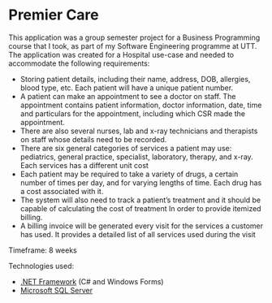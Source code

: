 # Premier Care

This application was a group semester project for a Business Programming course that I took, as part of my Software Engineering programme at UTT. The application was created for a Hospital use-case and needed to accommodate the following requirements:

- Storing patient details, including their name, address, DOB, allergies, blood type, etc. Each patient will have a unique patient number.
- A patient can make an appointment to see a doctor on staff. The appointment contains patient information, doctor information, date, time and particulars for the appointment, including which CSR made the appointment.
- There are also several nurses, lab and x-ray technicians and therapists on staff whose details need to be recorded.
- There are six general categories of services a patient may use: pediatrics, general practice, specialist, laboratory, therapy, and x-ray. Each services has a different unit cost
- Each patient may be required to take a variety of drugs, a certain number of times per day, and for varying lengths of time. Each drug has a cost associated with it.
- The system will also need to track a patient’s treatment and it should be capable of calculating the cost of treatment In order to provide itemized billing.
- A billing invoice will be generated every visit for the services a customer has used. It provides a detailed list of all services used during the visit

Timeframe: 8 weeks

Technologies used:

- [.NET Framework](https://dotnet.microsoft.com/en-us/) (C# and Windows Forms)
- [Microsoft SQL Server](https://www.microsoft.com/en-us/sql-server/sql-server-2017)
